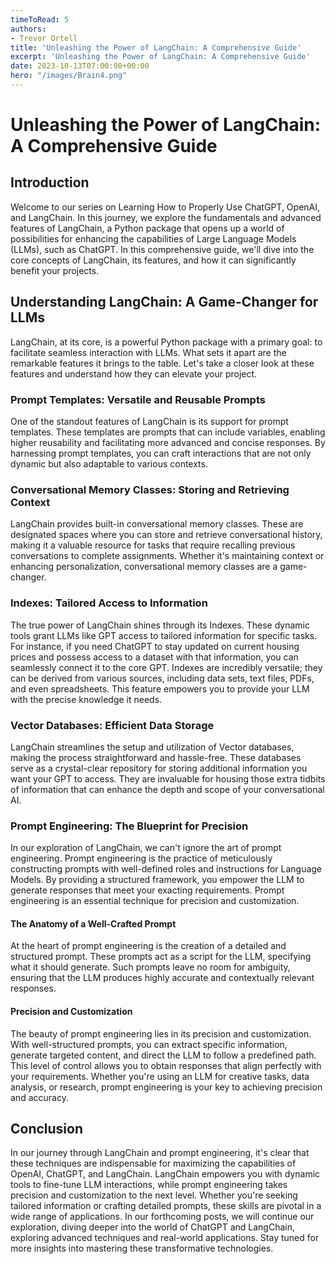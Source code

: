```yaml
---
timeToRead: 5
authors:
- Trevor Ortell
title: 'Unleashing the Power of LangChain: A Comprehensive Guide'
excerpt: 'Unleashing the Power of LangChain: A Comprehensive Guide'
date: 2023-10-13T07:00:00+00:00
hero: "/images/Brain4.png"
---
```


# Unleashing the Power of LangChain: A Comprehensive Guide

## Introduction

Welcome to our series on Learning How to Properly Use ChatGPT, OpenAI, and LangChain. In this journey, we explore the fundamentals and advanced features of LangChain, a Python package that opens up a world of possibilities for enhancing the capabilities of Large Language Models (LLMs), such as ChatGPT. In this comprehensive guide, we'll dive into the core concepts of LangChain, its features, and how it can significantly benefit your projects.

## Understanding LangChain: A Game-Changer for LLMs

LangChain, at its core, is a powerful Python package with a primary goal: to facilitate seamless interaction with LLMs. What sets it apart are the remarkable features it brings to the table. Let's take a closer look at these features and understand how they can elevate your project.

### Prompt Templates: Versatile and Reusable Prompts

One of the standout features of LangChain is its support for prompt templates. These templates are prompts that can include variables, enabling higher reusability and facilitating more advanced and concise responses. By harnessing prompt templates, you can craft interactions that are not only dynamic but also adaptable to various contexts.

### Conversational Memory Classes: Storing and Retrieving Context

LangChain provides built-in conversational memory classes. These are designated spaces where you can store and retrieve conversational history, making it a valuable resource for tasks that require recalling previous conversations to complete assignments. Whether it's maintaining context or enhancing personalization, conversational memory classes are a game-changer.

### Indexes: Tailored Access to Information

The true power of LangChain shines through its Indexes. These dynamic tools grant LLMs like GPT access to tailored information for specific tasks. For instance, if you need ChatGPT to stay updated on current housing prices and possess access to a dataset with that information, you can seamlessly connect it to the core GPT. Indexes are incredibly versatile; they can be derived from various sources, including data sets, text files, PDFs, and even spreadsheets. This feature empowers you to provide your LLM with the precise knowledge it needs.

### Vector Databases: Efficient Data Storage

LangChain streamlines the setup and utilization of Vector databases, making the process straightforward and hassle-free. These databases serve as a crystal-clear repository for storing additional information you want your GPT to access. They are invaluable for housing those extra tidbits of information that can enhance the depth and scope of your conversational AI.

### Prompt Engineering: The Blueprint for Precision

In our exploration of LangChain, we can't ignore the art of prompt engineering. Prompt engineering is the practice of meticulously constructing prompts with well-defined roles and instructions for Language Models. By providing a structured framework, you empower the LLM to generate responses that meet your exacting requirements. Prompt engineering is an essential technique for precision and customization.

#### The Anatomy of a Well-Crafted Prompt

At the heart of prompt engineering is the creation of a detailed and structured prompt. These prompts act as a script for the LLM, specifying what it should generate. Such prompts leave no room for ambiguity, ensuring that the LLM produces highly accurate and contextually relevant responses.

#### Precision and Customization

The beauty of prompt engineering lies in its precision and customization. With well-structured prompts, you can extract specific information, generate targeted content, and direct the LLM to follow a predefined path. This level of control allows you to obtain responses that align perfectly with your requirements. Whether you're using an LLM for creative tasks, data analysis, or research, prompt engineering is your key to achieving precision and accuracy.

## Conclusion

In our journey through LangChain and prompt engineering, it's clear that these techniques are indispensable for maximizing the capabilities of OpenAI, ChatGPT, and LangChain. LangChain empowers you with dynamic tools to fine-tune LLM interactions, while prompt engineering takes precision and customization to the next level. Whether you're seeking tailored information or crafting detailed prompts, these skills are pivotal in a wide range of applications. In our forthcoming posts, we will continue our exploration, diving deeper into the world of ChatGPT and LangChain, exploring advanced techniques and real-world applications. Stay tuned for more insights into mastering these transformative technologies.
